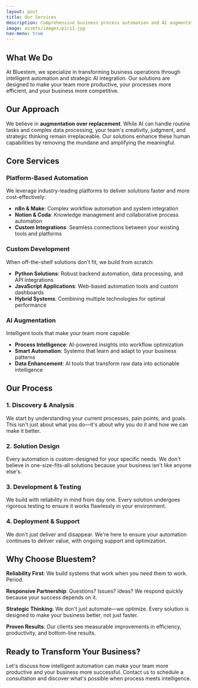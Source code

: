 ```yaml
---
layout: post
title: Our Services
description: Comprehensive business process automation and AI augmentation solutions
image: assets/images/pic11.jpg
nav-menu: true
---
```


## What We Do

At Bluestem, we specialize in transforming business operations through intelligent automation and strategic AI integration. Our solutions are designed to make your team more productive, your processes more efficient, and your business more competitive.

## Our Approach

We believe in **augmentation over replacement**. While AI can handle routine tasks and complex data processing, your team's creativity, judgment, and strategic thinking remain irreplaceable. Our solutions enhance these human capabilities by removing the mundane and amplifying the meaningful.

## Core Services

### Platform-Based Automation
We leverage industry-leading platforms to deliver solutions faster and more cost-effectively:
- **n8n & Make**: Complex workflow automation and system integration
- **Notion & Coda**: Knowledge management and collaborative process automation
- **Custom Integrations**: Seamless connections between your existing tools and platforms

### Custom Development
When off-the-shelf solutions don't fit, we build from scratch:
- **Python Solutions**: Robust backend automation, data processing, and API integrations
- **JavaScript Applications**: Web-based automation tools and custom dashboards
- **Hybrid Systems**: Combining multiple technologies for optimal performance

### AI Augmentation
Intelligent tools that make your team more capable:
- **Process Intelligence**: AI-powered insights into workflow optimization
- **Smart Automation**: Systems that learn and adapt to your business patterns
- **Data Enhancement**: AI tools that transform raw data into actionable intelligence

## Our Process

### 1. Discovery & Analysis
We start by understanding your current processes, pain points, and goals. This isn't just about what you do—it's about why you do it and how we can make it better.

### 2. Solution Design
Every automation is custom-designed for your specific needs. We don't believe in one-size-fits-all solutions because your business isn't like anyone else's.

### 3. Development & Testing
We build with reliability in mind from day one. Every solution undergoes rigorous testing to ensure it works flawlessly in your environment.

### 4. Deployment & Support
We don't just deliver and disappear. We're here to ensure your automation continues to deliver value, with ongoing support and optimization.

## Why Choose Bluestem?

**Reliability First**: We build systems that work when you need them to work. Period.

**Responsive Partnership**: Questions? Issues? Ideas? We respond quickly because your success depends on it.

**Strategic Thinking**: We don't just automate—we optimize. Every solution is designed to make your business better, not just faster.

**Proven Results**: Our clients see measurable improvements in efficiency, productivity, and bottom-line results.

## Ready to Transform Your Business?

Let's discuss how intelligent automation can make your team more productive and your business more successful. Contact us to schedule a consultation and discover what's possible when process meets intelligence.
